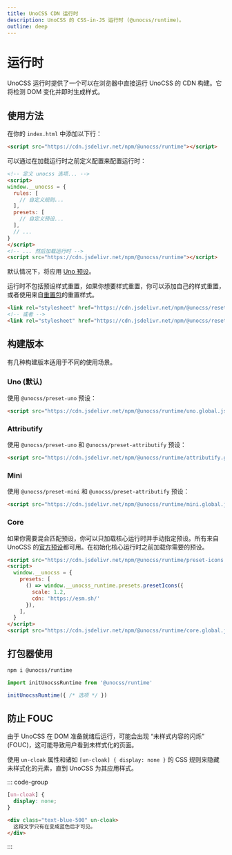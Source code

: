 ```yaml
---
title: UnoCSS CDN 运行时
description: UnoCSS 的 CSS-in-JS 运行时 (@unocss/runtime)。
outline: deep
---
```


# 运行时

UnoCSS 运行时提供了一个可以在浏览器中直接运行 UnoCSS 的 CDN 构建。它将检测 DOM 变化并即时生成样式。

## 使用方法

在你的 `index.html` 中添加以下行：

```html
<script src="https://cdn.jsdelivr.net/npm/@unocss/runtime"></script>
```

可以通过在加载运行时之前定义配置来配置运行时：

```html
<!-- 定义 unocss 选项... -->
<script>
window.__unocss = {
  rules: [
    // 自定义规则...
  ],
  presets: [
    // 自定义预设...
  ],
  // ...
}
</script>
<!-- ... 然后加载运行时 -->
<script src="https://cdn.jsdelivr.net/npm/@unocss/runtime"></script>
```

默认情况下，将应用 [Uno 预设](/presets/uno)。

运行时不包括预设样式重置，如果你想要样式重置，你可以添加自己的样式重置，或者使用来自[重置包](/guide/style-reset)的重置样式。

```html
<link rel="stylesheet" href="https://cdn.jsdelivr.net/npm/@unocss/reset/normalize.min.css">
<!-- 或者 -->
<link rel="stylesheet" href="https://cdn.jsdelivr.net/npm/@unocss/reset/tailwind.min.css">
```

## 构建版本

有几种构建版本适用于不同的使用场景。

### Uno (默认)

使用 `@unocss/preset-uno` 预设：

```html
<script src="https://cdn.jsdelivr.net/npm/@unocss/runtime/uno.global.js"></script>
```

### Attributify

使用 `@unocss/preset-uno` 和 `@unocss/preset-attributify` 预设：

```html
<script src="https://cdn.jsdelivr.net/npm/@unocss/runtime/attributify.global.js"></script>
```

### Mini

使用 `@unocss/preset-mini` 和 `@unocss/preset-attributify` 预设：

```html
<script src="https://cdn.jsdelivr.net/npm/@unocss/runtime/mini.global.js"></script>
```

### Core

如果你需要混合匹配预设，你可以只加载核心运行时并手动指定预设。所有来自 UnoCSS 的[官方预设](/presets/#预设)都可用。在初始化核心运行时之前加载你需要的预设。

```html
<script src="https://cdn.jsdelivr.net/npm/@unocss/runtime/preset-icons.global.js"></script>
<script>
  window.__unocss = {
    presets: [
      () => window.__unocss_runtime.presets.presetIcons({
        scale: 1.2,
        cdn: 'https://esm.sh/'
      }),
    ],
  }
</script>
<script src="https://cdn.jsdelivr.net/npm/@unocss/runtime/core.global.js"></script>
```

## 打包器使用

```bash
npm i @unocss/runtime
```

```ts
import initUnocssRuntime from '@unocss/runtime'

initUnocssRuntime({ /* 选项 */ })
```

## 防止 FOUC

由于 UnoCSS 在 DOM 准备就绪后运行，可能会出现 “未样式内容的闪烁” (FOUC)，这可能导致用户看到未样式化的页面。

使用 `un-cloak` 属性和诸如 `[un-cloak] { display: none }` 的 CSS 规则来隐藏未样式化的元素，直到 UnoCSS 为其应用样式。

::: code-group
  ```css
  [un-cloak] {
    display: none;
  }
  ```
  ```html
  <div class="text-blue-500" un-cloak>
    这段文字只有在变成蓝色后才可见。
  </div>
  ```
:::
